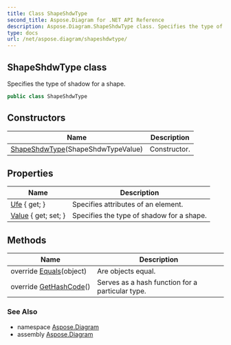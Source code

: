 ```yaml
---
title: Class ShapeShdwType
second_title: Aspose.Diagram for .NET API Reference
description: Aspose.Diagram.ShapeShdwType class. Specifies the type of shadow for a shape
type: docs
url: /net/aspose.diagram/shapeshdwtype/
---
```

## ShapeShdwType class

Specifies the type of shadow for a shape.

```csharp
public class ShapeShdwType
```

## Constructors

| Name | Description |
| --- | --- |
| [ShapeShdwType](shapeshdwtype/)(ShapeShdwTypeValue) | Constructor. |

## Properties

| Name | Description |
| --- | --- |
| [Ufe](../../aspose.diagram/shapeshdwtype/ufe/) { get; } | Specifies attributes of an element. |
| [Value](../../aspose.diagram/shapeshdwtype/value/) { get; set; } | Specifies the type of shadow for a shape. |

## Methods

| Name | Description |
| --- | --- |
| override [Equals](../../aspose.diagram/shapeshdwtype/equals/)(object) | Are objects equal. |
| override [GetHashCode](../../aspose.diagram/shapeshdwtype/gethashcode/)() | Serves as a hash function for a particular type. |

### See Also

* namespace [Aspose.Diagram](../../aspose.diagram/)
* assembly [Aspose.Diagram](../../)


